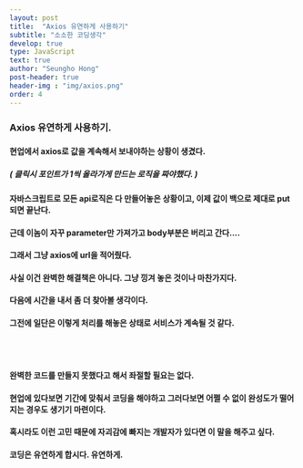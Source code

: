 ```yaml
---
layout: post
title:  "Axios 유연하게 사용하기"
subtitle: "소소한 코딩생각"
develop: true
type: JavaScript
text: true
author: "Seungho Hong"
post-header: true
header-img : "img/axios.png"
order: 4
---
```




### Axios 유연하게 사용하기.

#### 현업에서 axios로 값을 계속해서 보내야하는 상황이 생겼다.

##### ( 클릭시 포인트가 1씩 올라가게 만드는 로직을 짜야했다. )

#### 자바스크립트로 모든 api로직은 다 만들어놓은 상황이고, 이제 값이 백으로 제대로 put되면 끝난다.

#### 근데 이놈이 자꾸 parameter만 가져가고 body부분은 버리고 간다....

#### 그래서 그냥 axios에 url을 적어줬다.

#### 사실 이건 완벽한 해결책은 아니다. 그냥 낑겨 놓은 것이나 마찬가지다.

#### 다음에 시간을 내서 좀 더 찾아볼 생각이다.

#### 그전에 일단은 이렇게 처리를 해놓은 상태로 서비스가 계속될 것 같다.

<br/>
<br/>

#### 완벽한 코드를 만들지 못했다고 해서 좌절할 필요는 없다.

#### 현업에 있다보면 기간에 맞춰서 코딩을 해야하고 그러다보면 어쩔 수 없이 완성도가 떨어지는 경우도 생기기 마련이다.

#### 혹시라도 이런 고민 때문에 자괴감에 빠지는 개발자가 있다면 이 말을 해주고 싶다.

#### 코딩은 유연하게 합시다. 유연하게.